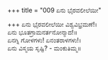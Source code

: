 +++
title = "009 ಏನು ಭೈರವಲೀಲೆಯೀ"

+++
ಏನು ಭೈರವಲೀಲೆಯೀ ವಿಶ್ವವಿಭ್ರಮಣೆ!।  
ಏನು ಭೂತಗ್ರಾಮನರ್ತನೋನ್ಮಾದ!॥  
ಏನಗ್ನಿ ಗೋಳಗಳು! ಏನಂತರಾಳಗಳು!।  
ಏನು ವಿಸ್ಮಯ ಸೃಷ್ಟಿ? - ಮಂಕುತಿಮ್ಮ॥  
